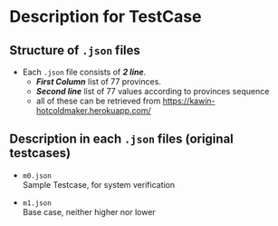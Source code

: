 # Description for TestCase

## Structure of ```.json``` files

- Each ```.json``` file consists of ***2 line***. 
    - ***First Column*** list of 77 provinces.
    - ***Second line*** list of 77 values according to provinces sequence
    - all of these can be retrieved from https://kawin-hotcoldmaker.herokuapp.com/

## Description in each ```.json``` files (original testcases)

- ```m0.json```<br>
Sample Testcase, for system verification

- ```m1.json```<br>
Base case, neither higher nor lower